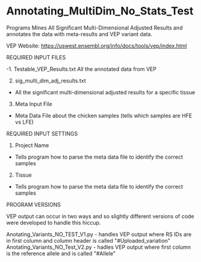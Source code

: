 # Annotating_MultiDim_No_Stats_Test

Programs Mines All Significant Multi-Dimensional Adjusted Results
and annotates the data with meta-results and VEP variant data.

VEP Website: https://uswest.ensembl.org/info/docs/tools/vep/index.html

REQUIRED INPUT FILES

-1. Testable_VEP_Results.txt
All the annotated data from VEP

2. sig_multi_dim_adj_results.txt
- All the significant multi-dimensional adjusted results for a specific tissue

3. Meta Input File
- Meta Data File about the chicken samples (tells which samples are HFE vs LFE)

REQUIRED INPUT SETTINGS

1. Project Name
- Tells program how to parse the meta data file to identify the correct samples

2. Tissue
- Tells program how to parse the meta data file to identify the correct samples

PROGRAM VERSIONS

VEP output can occur in two ways and so slightly different versions of code were developed
to handle this hiccup. 

Anotating_Variants_NO_TEST_V1.py - handles VEP output where RS IDs are in first column and column header is called "#Uploaded_variation"
Anotating_Variants_NO_Test_V2.py - hadles VEP output where first column is the reference allele and is called "#Allele"
